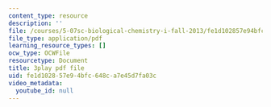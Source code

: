 ```yaml
---
content_type: resource
description: ''
file: /courses/5-07sc-biological-chemistry-i-fall-2013/fe1d102857e94bfc648ca7e45d7fa03c_BZGOYTtQUhY.pdf
file_type: application/pdf
learning_resource_types: []
ocw_type: OCWFile
resourcetype: Document
title: 3play pdf file
uid: fe1d1028-57e9-4bfc-648c-a7e45d7fa03c
video_metadata:
  youtube_id: null
---
```

